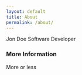```yaml
---
layout: default
title: About
permalink: /about/
---
```


Jon Doe Software Developer

### More Information

More or less

